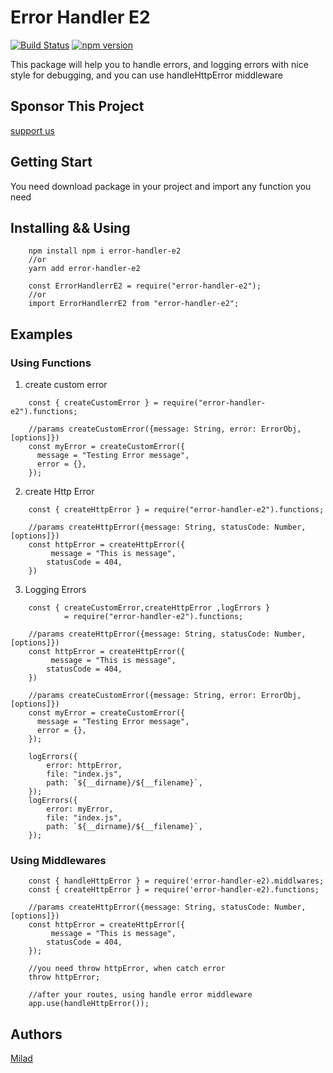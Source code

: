 # Error Handler E2
[![Build Status](https://travis-ci.org/miladezzat/error-handler-e2.svg?branch=master)](https://travis-ci.org/miladezzat/error-handler-e2)
[![npm version](https://badge.fury.io/js/error-handler-e2.svg)](https://badge.fury.io/js/error-handler-e2)&nbsp;

This package will help you to handle errors, 
and logging errors with nice style for debugging, and you can use handleHttpError 
middleware

## Sponsor This Project
[support us](https://ko-fi.com/miladefahmy)

## Getting Start 
You need download package in your project and import any function you need

## Installing && Using
```
    npm install npm i error-handler-e2
    //or
    yarn add error-handler-e2

    const ErrorHandlerrE2 = require("error-handler-e2");
    //or
    import ErrorHandlerrE2 from "error-handler-e2";
```

## Examples
### Using Functions

1. create custom error
```
    const { createCustomError } = require("error-handler-e2").functions; 

    //params createCustomError({message: String, error: ErrorObj, [options]})
    const myError = createCustomError({
      message = "Testing Error message", 
      error = {},       
    });

```
2. create Http Error
```
    const { createHttpError } = require("error-handler-e2").functions;

    //params createHttpError({message: String, statusCode: Number, [options]})
    const httpError = createHttpError({
         message = "This is message",
        statusCode = 404,
    })
```
3. Logging Errors
```
    const { createCustomError,createHttpError ,logErrors } 
            = require("error-handler-e2").functions; 

    //params createHttpError({message: String, statusCode: Number, [options]})
    const httpError = createHttpError({
         message = "This is message",
        statusCode = 404,
    })

    //params createCustomError({message: String, error: ErrorObj, [options]})
    const myError = createCustomError({
      message = "Testing Error message", 
      error = {},       
    });

    logErrors({
        error: httpError,
        file: "index.js",
        path: `${__dirname}/${__filename}`,
    });
    logErrors({
        error: myError,
        file: "index.js",
        path: `${__dirname}/${__filename}`,
    });

```

### Using Middlewares
```
    const { handleHttpError } = require('error-handler-e2).middlwares;
    const { createHttpError } = require('error-handler-e2).functions;

    //params createHttpError({message: String, statusCode: Number, [options]})
    const httpError = createHttpError({
         message = "This is message",
        statusCode = 404,
    });

    //you need throw httpError, when catch error
    throw httpError;

    //after your routes, using handle error middleware
    app.use(handleHttpError());

```



## Authors 
[Milad](<https://github.com/miladezzat>)